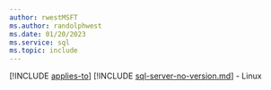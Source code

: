 ```yaml
---
author: rwestMSFT
ms.author: randolphwest
ms.date: 01/20/2023
ms.service: sql
ms.topic: include
---
```


[!INCLUDE [applies-to](applies-to.md)] [!INCLUDE [sql-server-no-version.md](../versions/sql-server-no-version.md)] - Linux

